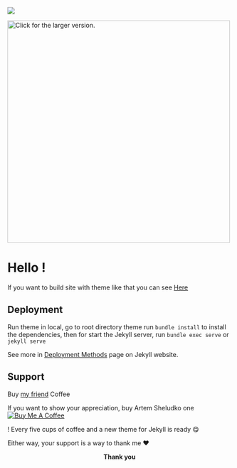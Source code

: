 ![]('https://drive.google.com/file/d/1rL1ddIRVRb_BU2NAPaLb8fY1xJb7c8Hj/view?usp=sharing')

<a href="https://drive.google.com/uc?export=view&id=1rL1ddIRVRb_BU2NAPaLb8fY1xJb7c8Hj"><img src="https://drive.google.com/uc?export=view&id=1rL1ddIRVRb_BU2NAPaLb8fY1xJb7c8Hj" style="width: 500px; max-width: 100%; height: auto" title="Click for the larger version." /></a>

<h1>Hello !</h1>

If you want to build site with theme like that you can see [Here](https://flexton.netlify.com/)

<h2>Deployment</h2>

Run theme in local, go to root directory theme run `bundle install` to install the dependencies, then for start the Jekyll server, run `bundle exec serve` or `jekyll serve`

See more in [Deployment Methods](https://jekyllrb.com/docs/deployment-methods/) page on Jekyll website.


 <h2>Support</h2>

Buy   [my friend](https://www.buymeacoffee.com/artemsheludko/) Coffee

<p>If you want to show your appreciation, buy  Artem Sheludko one
<a  href="https://www.buymeacoffee.com/artemsheludko"  target="_blank"><img  src="https://www.buymeacoffee.com/assets/img/custom_images/orange_img.png"  alt="Buy Me A Coffee"  style="height: auto !important;width: auto !important;"  ></a>

! Every five cups of coffee and a new theme for Jekyll is ready 😋</p>

<p>Either way, your support is a way to thank me ❤️</p>

<p  align="center"><b>Thank you</b></p>
